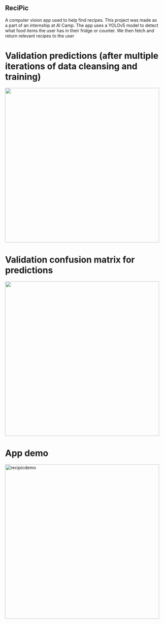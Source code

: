 ## ReciPic
A computer vision app used to help find recipes. This project was made as a part of an internship at AI Camp. The app uses a YOLOv5 model to detect what food items the user has in their fridge or counter. We then fetch and return relevant recipes to the user 

# Validation predictions (after multiple iterations of data cleansing and training)
<img width=500 src="https://user-images.githubusercontent.com/67029585/210463597-cd1c56d5-c617-4ad7-b756-62cd04f078d1.jpg">


# Validation confusion matrix for predictions
<img width=500 src="https://user-images.githubusercontent.com/67029585/210463598-c4c84e33-6456-4145-b3d4-73b7ef477320.png">


# App demo
[<img width="500" alt="recipicdemo" src="https://user-images.githubusercontent.com/67029585/210465131-47ea157b-66fd-434e-940e-9ada37251d27.png">](https://www.youtube.com/watch?v=bKpcGFpvsUc)
  

